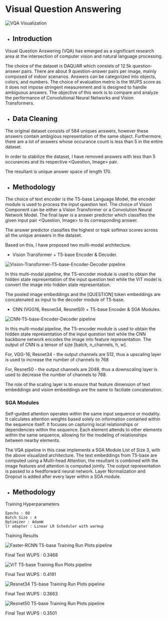 # Visual Question Answering 

![VQA Visualization](readme_resources/output_visualization.png)

* ##  Introduction 

Visual Question Answering (VQA) has emerged as a significant research area at the intersection of computer vision and natural language processing. 


The choice of the dataset is DAQUAR which consists of 12.5k question-answer pairs. There are about 9 question-answer pairs per image, mainly composed of indoor scenarios. Answers can be categorized into objects, colors, and numbers. The choice of evaluation metric is the WUPS score as it does not impose stringent measurement and is designed to handle ambiguous answers. The objective of this work is to compare and analyze the performance of Convolutional Neural Networks and Vision Transformers. 

* ##  Data Cleaning

The original dataset consists of 584 uniques answers, however these answers contain ambigious representation of the same object. Furthermore, there are a lot of answers whose occurance count is less than 5 in the entire dataset. 

In order to stabilize the dataset, I have removed answers with less than 5 occurances and its respective <Question, Image> pair. 

The resultant is unique answer space of length 170. 

* ##  Methodology

The choice of text encoder is the T5-base Language Model, the encoder module is used to process the input question text. The choice of Vision Component can be either a Vision Transformer or a Convolution Neural Network Model. The final layer is a answer predictor which classifies the given input pair <Question, Image> 
to its corresponding answer. 

The answer predictor classifies the highest or topk softmax scores across all the unique answers in the dataset. 


Based on this, I have proposed two multi-modal architecture. 

* Vision Transformer + T5-base Encoder & Decoder. 

![Vision-Transformer-T5-base-Encoder-Decoder pipeline](readme_resources/vision_transformer_pipeline.png)

In this multi-modal pipeline, the T5-encoder module is used to obtain the hidden state representation of the input question text while the ViT model is convert the image into hidden state representation. 

The pooled image embeddings and the [QUESTION] token embeddings are concatenated as input to the decoder module of T5-base.

* CNN (VGG16, Resnet34, Resnet50) + T5-base Encoder & SGA Modules.

![CNN-T5-base-Encoder-Decoder pipeline](readme_resources/CNN_transformer_pipeline.png)

In this multi-modal pipeline, the T5-encoder module is used to obtain the hidden state representation of the input question text while the CNN backbone network encodes the image into feature representation. The output of CNN is a tensor of size [batch, n_channels, h, w]. 

For, VGG-16, Resnet34 - the output channels are 512, thus a upscaling layer is used to increase the number of channels to 768

For, Resnet50 - the output channels are 2048, thus a downscaling layer is used to decrease the number of channels to 768.

The role of the scaling layer is to ensure that feature dimension of text embeddings and vision embeddings are the same to faciliate concatenation. 

### SGA Modules

Self-guided attention operates within the same input sequence or modality. It calculates attention weights based solely on information contained within the sequence itself. It focuses on capturing local relationships or dependencies within the sequence. Each element attends to other elements within the same sequence, allowing for the modeling of relationships between nearby elements. 

The VQA pipeline in this case implements a SGA Module List of Size 3, with the above visualized architecture. The text embeddings from T5-base are computed using a Multi-head Attention, the resultant is combined with the image features and attention is computed jointly. The output representation 
is passed to a feedforward neural network. Layer Normalization and Dropout is added after every layer within a SGA module. 

* ##  Methodology

Training Hyperparameters 

    Epochs : 60
    Batch Size : 4 
    Optimizer : AdamW 
    lr adapter : Linear LR Scheduler with warmup 

Training Results 

![Faster-RCNN T5-base Training Run Plots pipeline](readme_resources/Faster-RCNN-Training-Run.png)

Final Test WUPS : 0.3468

![ViT T5-base Training Run Plots pipeline](readme_resources/ViT-Training-Run.png)

Final Test WUPS : 0.4191

![Resnet34 T5-base Training Run Plots pipeline](readme_resources/Resnet34_Training_Run.png)

Final Test WUPS : 0.3663

![Resnet50 T5-base Training Run Plots pipeline](readme_resources/Resnet50_Training_Run.png)

Final Test WUPS : 0.3501
